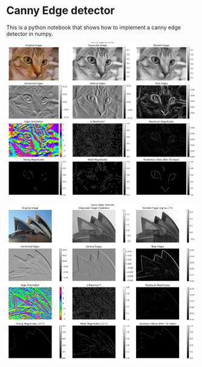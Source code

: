 # Canny Edge detector

This is a python notebook that shows how to implement a canny edge detector in numpy.

![Preview of the step by step results](./preview.png)

![Preview of the step by step results](./preview-sydney.png)